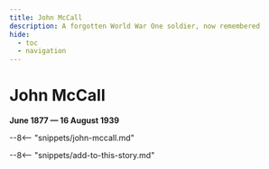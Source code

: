 ```yaml
---
title: John McCall
description: A forgotten World War One soldier, now remembered
hide:
  - toc
  - navigation 
---
```


# John McCall

**June 1877 — 16 August 1939**

--8<-- "snippets/john-mccall.md"

--8<-- "snippets/add-to-this-story.md"